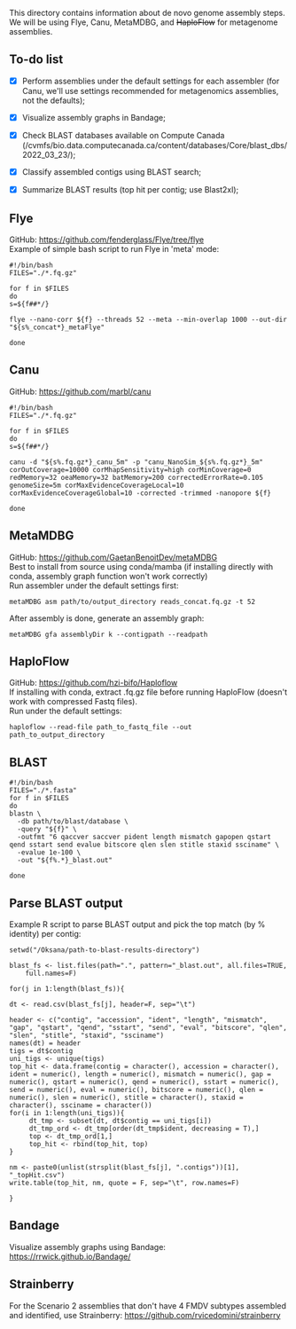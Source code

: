 This directory contains information about de novo genome assembly steps.  
We will be using Flye, Canu, MetaMDBG, and ~~HaploFlow~~ for metagenome assemblies.  

## To-do list  

- [x] Perform assemblies under the default settings for each assembler (for Canu, we'll use settings recommended for metagenomics assemblies, not the defaults);  
- [x] Visualize assembly graphs in Bandage;
- [x] Check BLAST databases available on Compute Canada (/cvmfs/bio.data.computecanada.ca/content/databases/Core/blast_dbs/2022_03_23/);  
- [x] Classify assembled contigs using BLAST search;
- [x] Summarize BLAST results (top hit per contig; use Blast2xl);


## Flye  
GitHub: https://github.com/fenderglass/Flye/tree/flye  
Example of simple bash script to run Flye in 'meta' mode:  

```
#!/bin/bash  
FILES="./*.fq.gz"  

for f in $FILES  
do  
s=${f##*/}  

flye --nano-corr ${f} --threads 52 --meta --min-overlap 1000 --out-dir "${s%_concat*}_metaFlye"  

done
```

## Canu  
GitHub: https://github.com/marbl/canu  

```
#!/bin/bash
FILES="./*.fq.gz"

for f in $FILES
do
s=${f##*/}

canu -d "${s%.fq.gz*}_canu_5m" -p "canu_NanoSim_${s%.fq.gz*}_5m" corOutCoverage=10000 corMhapSensitivity=high corMinCoverage=0 redMemory=32 oeaMemory=32 batMemory=200 correctedErrorRate=0.105 genomeSize=5m corMaxEvidenceCoverageLocal=10 corMaxEvidenceCoverageGlobal=10 -corrected -trimmed -nanopore ${f}

done
```

## MetaMDBG  
GitHub: https://github.com/GaetanBenoitDev/metaMDBG  
Best to install from source using conda/mamba (if installing directly with conda, assembly graph function won't work correctly)    
Run assembler under the default settings first:  
```
metaMDBG asm path/to/output_directory reads_concat.fq.gz -t 52
```
After assembly is done, generate an assembly graph:  
```
metaMDBG gfa assemblyDir k --contigpath --readpath
```  

## HaploFlow  
GitHub: https://github.com/hzi-bifo/Haploflow  
If installing with conda, extract .fq.gz file before running HaploFlow (doesn't work with compressed Fastq files).  
Run under the default settings:  
```
haploflow --read-file path_to_fastq_file --out path_to_output_directory
```

## BLAST  
```
#!/bin/bash
FILES="./*.fasta"
for f in $FILES
do
blastn \
  -db path/to/blast/database \
  -query "${f}" \
  -outfmt "6 qaccver saccver pident length mismatch gapopen qstart qend sstart send evalue bitscore qlen slen stitle staxid ssciname" \
  -evalue 1e-100 \
  -out "${f%.*}_blast.out"
  
done
```
## Parse BLAST output  
Example R script to parse BLAST output and pick the top match (by % identity) per contig:  
```
setwd("/Oksana/path-to-blast-results-directory")

blast_fs <- list.files(path=".", pattern="_blast.out", all.files=TRUE, 
	full.names=F)

for(j in 1:length(blast_fs)){

dt <- read.csv(blast_fs[j], header=F, sep="\t")

header <- c("contig", "accession", "ident", "length", "mismatch", "gap", "qstart", "qend", "sstart", "send", "eval", "bitscore", "qlen", "slen", "stitle", "staxid", "ssciname")
names(dt) = header
tigs = dt$contig
uni_tigs <- unique(tigs)
top_hit <- data.frame(contig = character(), accession = character(), ident = numeric(), length = numeric(), mismatch = numeric(), gap = numeric(), qstart = numeric(), qend = numeric(), sstart = numeric(), send = numeric(), eval = numeric(), bitscore = numeric(), qlen = numeric(), slen = numeric(), stitle = character(), staxid = character(), ssciname = character())
for(i in 1:length(uni_tigs)){
     dt_tmp <- subset(dt, dt$contig == uni_tigs[i])
     dt_tmp_ord <- dt_tmp[order(dt_tmp$ident, decreasing = T),]
     top <- dt_tmp_ord[1,]
     top_hit <- rbind(top_hit, top)
}

nm <- paste0(unlist(strsplit(blast_fs[j], ".contigs"))[1], "_topHit.csv")
write.table(top_hit, nm, quote = F, sep="\t", row.names=F)

}
```


## Bandage  
Visualize assembly graphs using Bandage: https://rrwick.github.io/Bandage/  

## Strainberry  
For the Scenario 2 assemblies that don't have 4 FMDV subtypes assembled and identified, use Strainberry: https://github.com/rvicedomini/strainberry  

